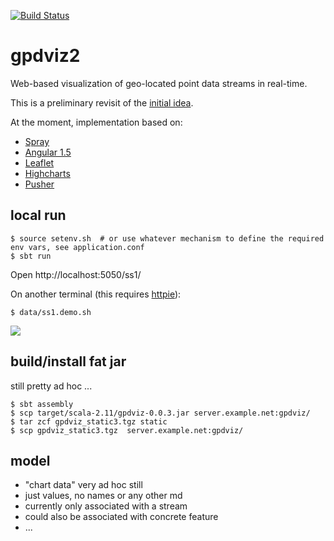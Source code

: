[![Build Status](https://travis-ci.org/carueda/gpdviz2.svg?branch=master)](https://travis-ci.org/carueda/gpdviz2)

# gpdviz2

Web-based visualization of geo-located point data streams in real-time.

This is a preliminary revisit of the [initial idea](https://github.com/carueda/gpdviz).

At the moment, implementation based on:

- [Spray](http://spray.io/)
- [Angular 1.5](https://angularjs.org/)
- [Leaflet](http://leafletjs.com/)
- [Highcharts](http://www.highcharts.com/)
- [Pusher](https://pusher.com/)


## local run

	$ source setenv.sh  # or use whatever mechanism to define the required env vars, see application.conf
	$ sbt run

Open http://localhost:5050/ss1/

On another terminal (this requires [httpie](https://httpie.org/)):

	$ data/ss1.demo.sh


![](https://github.com/carueda/gpdviz2/blob/master/static/gpdviz2.png)


## build/install fat jar

still pretty ad hoc ...

	$ sbt assembly
	$ scp target/scala-2.11/gpdviz-0.0.3.jar server.example.net:gpdviz/
	$ tar zcf gpdviz_static3.tgz static
	$ scp gpdviz_static3.tgz  server.example.net:gpdviz/


## model

- "chart data" very ad hoc still
- just values, no names or any other md
- currently only associated with a stream
- could also be associated with concrete feature
- ...

